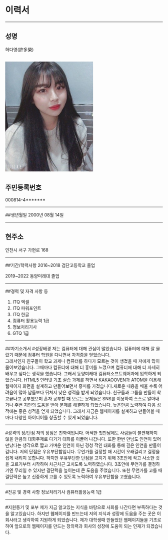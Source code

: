# 이력서

----
## 성명 
허다영(許多榮)

![다영](./img/다영.jpg)
----
## 주민등록번호
000814-4*******

----
##생년월일
2000년 08월 14일

----

## 현주소
인천시 서구 가현로 168 

----
##기간/학력사항
2016~2018 검단고등학교 졸업    

2019~2022 동양미래대 졸업

----
##경력 및 자격 사항 등
1. ITQ 엑셀  
2. ITQ 파워포인트  
3. ITQ 한글  
4. 컴퓨터 활용능력 1급  
5. 정보처리기사   
6. GTQ 1급  
----

##자기소개서
#성장배경
저는 컴퓨터에 대해 관심이 많았습니다. 컴퓨터에 대해 잘 몰랐기 때문에 컴퓨터 학원을 다니면서 자격증을 얻었습니다.   
그래서인지 친구들이 학교 과제나 컴퓨터를 하다가 모르는 것이 생겼을 때 저에게 많이 물어보았습니다.
 그때마다 컴퓨터에 대해 더 흥미를 느꼈으며 컴퓨터에 대해 더 자세히 배우고 싶다는 생각을 했습니다. 그래서 동양미래대 컴퓨터소프트웨어과에 입학하게 되었습니다.
 HTML5 인터넷 기초 실습 과제를 하면서 KAKAOOVEN과 ATOM을 이용해 웹페이지 화면을 설계하고 만들어보면서 흥미를 가졌습니다.새로운 내용을 배울 수록 어려움이 많아 남들보다 뒤쳐저 낮은 성적을 받게 되었습니다. 
친구들과 그룹을 만들어 학교끝나고 공부했으며 혼자 공부할 때 모르는 문제들은 SNS를 이용하여 스스로 알아내거나 주변 지인의 도움을 받아 문제를 해결하게 되었습니다. 늦은만큼 노력하여 다음 성적에는 좋은 성적을 얻게 되었습니다.
 그래서 지금은 웹페이지를 설계하고 만들어볼 때 마다 다양한 아이디어를 창출할 수 있게 되었습니다. 

----
#성격의 장/단점
저의 장점은 친화력입니다. 어색한 첫만남에도 사람들이 불편해하지 않을 만큼의 대화주제로 다가가 대화를 이끌어 나갑니다. 또한 한번 만남도 인연이 있어 만났다는 생각으로 짧고 가벼운 인연이 아닌 경청 적인 대화를 통해 깊은 인연을 만들어갑니다. 
저의 단점은 우유부단함입니다. 무언가를 결정할 때 시간이 오래걸리고 결정을 쉽게 내리지 못합니다. 
하지만 우유부단한 단점을 고치기 위해 3초안에 작고 사소한 것을 고르기부터 시작하여 차근차근 고치도록 노력하였습니다.  3초안에 무언가를 결정하기엔 무리일 수 있지만 결단력을 높이는데 큰 도움을 주었습니다.
 또한 무언가를 고를 때 결단력은 높고 신중하게 고를 수 있도록 노력하여 우유부단함을 고쳤습니다.

----
#전공 및 경력 사항
정보처리기사
컴퓨터활용능력 1급

----
#지원동기 및 포부
제가 지금 알고있는 지식을 바탕으로 사회를 나간다면 부족하다는 것을 알고있습니다. 하지만 웹페이지를 만드는데 저의 지식과 성장에 도움을 주는 곳은 이 회사라고 생각하여 지원하게 되었습니다. 
제가 대학생때 만들었던 웹페이지들을 기초로 하여 앞으로의 웹페이지를 만드는 창의력과 회사의 성장에 도움이 되는 인재가 되겠습니다.
